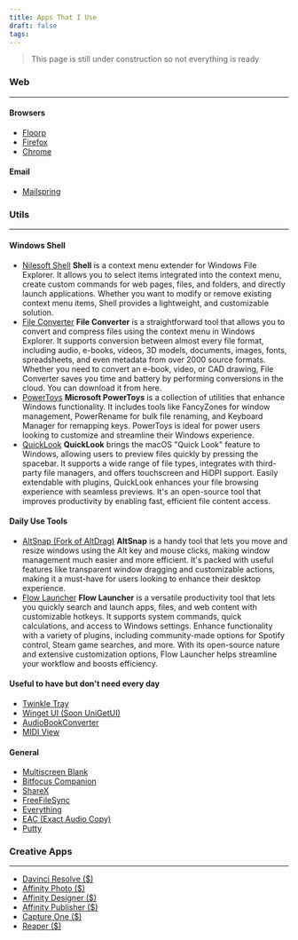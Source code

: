 ```yaml
---
title: Apps That I Use
draft: false
tags:
---
```

>This page is still under construction so not everything is ready
### Web
_____
#### Browsers
* [Floorp](https://floorp.app/en/)
* [Firefox](https://www.mozilla.org/en-US/firefox/new/)
* [Chrome](https://www.google.com/chrome/)
#### Email
* [Mailspring](https://github.com/Foundry376/Mailspring)
### Utils
_________
#### Windows Shell
* [Nilesoft Shell](https://nilesoft.org/download)
	**Shell** is a context menu extender for Windows File Explorer. It allows you to select items integrated into the context menu, create custom commands for web pages, files, and folders, and directly launch applications. Whether you want to modify or remove existing context menu items, Shell provides a lightweight, and customizable solution.
*  [File Converter](https://file-converter.io/download.html)
	**File Converter** is a straightforward tool that allows you to convert and compress files using the context menu in Windows Explorer. It supports conversion between almost every file format, including audio, e-books, videos, 3D models, documents, images, fonts, spreadsheets, and even metadata from over 2000 source formats. Whether you need to convert an e-book, video, or CAD drawing, File Converter saves you time and battery by performing conversions in the cloud. You can download it from here.
* [PowerToys](https://github.com/microsoft/PowerToys)
	**Microsoft PowerToys** is a collection of utilities that enhance Windows functionality. It includes tools like FancyZones for window management, PowerRename for bulk file renaming, and Keyboard Manager for remapping keys. PowerToys is ideal for power users looking to customize and streamline their Windows experience.
* [QuickLook](https://apps.microsoft.com/detail/9nv4bs3l1h4s?hl=en-us&gl=US)
	**QuickLook** brings the macOS "Quick Look" feature to Windows, allowing users to preview files quickly by pressing the spacebar. It supports a wide range of file types, integrates with third-party file managers, and offers touchscreen and HiDPI support. Easily extendable with plugins, QuickLook enhances your file browsing experience with seamless previews. It's an open-source tool that improves productivity by enabling fast, efficient file content access.
#### Daily Use Tools
* [AltSnap (Fork of AltDrag)](https://github.com/RamonUnch/AltSnap/releases)
	**AltSnap** is a handy tool that lets you move and resize windows using the Alt key and mouse clicks, making window management much easier and more efficient. It's packed with useful features like transparent window dragging and customizable actions, making it a must-have for users looking to enhance their desktop experience.
* [Flow Launcher](https://www.flowlauncher.com/)
	**Flow Launcher** is a versatile productivity tool that lets you quickly search and launch apps, files, and web content with customizable hotkeys. It supports system commands, quick calculations, and access to Windows settings. Enhance functionality with a variety of plugins, including community-made options for Spotify control, Steam game searches, and more. With its open-source nature and extensive customization options, Flow Launcher helps streamline your workflow and boosts efficiency.
#### Useful to have but don't need every day
* [Twinkle Tray](https://twinkletray.com/)
* [Winget UI (Soon UniGetUI)](https://github.com/marticliment/WingetUI)
* [AudioBookConverter](https://github.com/yermak/AudioBookConverter)
* [MIDI View](https://hautetechnique.com/midi/midiview/)
#### General
* [Multiscreen Blank](http://multiscreenblank.nookkin.com/download.ndoc)
* [Bitfocus Companion](https://bitfocus.io/companion)
* [ShareX](https://getsharex.com/)
* [FreeFileSync](https://freefilesync.org/)
* [Everything](https://www.voidtools.com/downloads/)
* [EAC (Exact Audio Copy)](https://www.exactaudiocopy.de/)
* [Putty](https://putty.org/)

### Creative Apps
___
* [Davinci Resolve ($)](https://www.blackmagicdesign.com/products/davinciresolve)
* [Affinity Photo ($)](https://affinity.serif.com/en-us/photo/)
* [Affinity Designer ($)](https://affinity.serif.com/en-us/designer/)
* [Affinity Publisher ($)](https://affinity.serif.com/en-us/publisher/)
* [Capture One ($)](https://www.captureone.com/en)
* [Reaper ($)](https://www.reaper.fm/)
